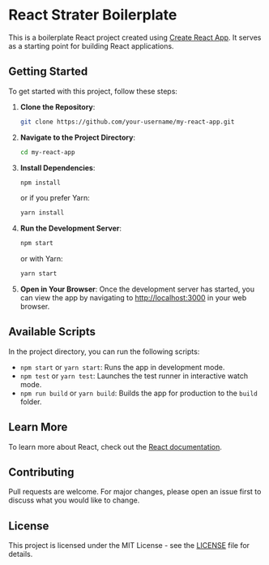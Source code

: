 # React Strater Boilerplate

This is a boilerplate React project created using [Create React App](https://create-react-app.dev/). It serves as a starting point for building React applications.

## Getting Started

To get started with this project, follow these steps:

1. **Clone the Repository**: 
   ``````bash
   git clone https://github.com/your-username/my-react-app.git
   ``````

2. **Navigate to the Project Directory**:
   ``````bash
   cd my-react-app
   ``````

3. **Install Dependencies**:
   ``````bash
   npm install
   ``````

   or if you prefer Yarn:
   ``````bash
   yarn install
   ``````

4. **Run the Development Server**:
   ``````bash
   npm start
   ``````

   or with Yarn:
   ``````bash
   yarn start
   ``````

5. **Open in Your Browser**:
   Once the development server has started, you can view the app by navigating to [http://localhost:3000](http://localhost:3000) in your web browser.

## Available Scripts

In the project directory, you can run the following scripts:

- `npm start` or `yarn start`: Runs the app in development mode.
- `npm test` or `yarn test`: Launches the test runner in interactive watch mode.
- `npm run build` or `yarn build`: Builds the app for production to the `build` folder.

## Learn More

To learn more about React, check out the [React documentation](https://reactjs.org/).

## Contributing

Pull requests are welcome. For major changes, please open an issue first to discuss what you would like to change.

## License

This project is licensed under the MIT License - see the [LICENSE](LICENSE) file for details.
